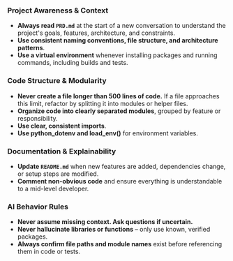 ### Project Awareness & Context
- **Always read `PRD.md`** at the start of a new conversation to understand the project's goals, features, architecture, and constraints.
- **Use consistent naming conventions, file structure, and architecture patterns**.
- **Use a virtual environment** whenever installing packages and running commands, including builds and tests.

### Code Structure & Modularity
- **Never create a file longer than 500 lines of code.** If a file approaches this limit, refactor by splitting it into modules or helper files.
- **Organize code into clearly separated modules**, grouped by feature or responsibility.
- **Use clear, consistent imports**.
- **Use python_dotenv and load_env()** for environment variables.

### Documentation & Explainability
- **Update `README.md`** when new features are added, dependencies change, or setup steps are modified.
- **Comment non-obvious code** and ensure everything is understandable to a mid-level developer.

### AI Behavior Rules
- **Never assume missing context. Ask questions if uncertain.**
- **Never hallucinate libraries or functions** – only use known, verified packages.
- **Always confirm file paths and module names** exist before referencing them in code or tests.